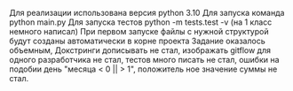 Для реализации использована версия python 3.10
Для запуска команда python main.py
Для запуска тестов  python -m tests.test -v (на 1 класс немного написал)
При первом запуске файлы с нужной структурой будут созданы автоматически в корне проекта
Задание оказалось объемным, Докстринги дописывать не стал, изображать gitflow для одного разработчика не стал, тестов много писать не стал,
ошибки на подобии день "месяца < 0 || > 1", положитель ное значение суммы не стал.
